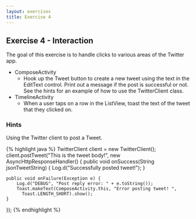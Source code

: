 ```yaml
---
layout: exercises
title: Exercise 4
---
```


## Exercise 4 - Interaction

The goal of this exercise is to handle clicks to various areas of the Twitter app.

- ComposeActivity
   - Hook up the Tweet button to create a new tweet using the text in the EditText control. Print out a message if the post is successful or not. See the hints for an example of how to use the TwitterClient class.
- TimelineActivity
   - When a user taps on a row in the ListView, toast the text of the tweet that they clicked on.

### Hints

Using the Twitter client to post a Tweet.

{% highlight java %}
TwitterClient client = new TwitterClient();
client.postTweet("This is the tweet body!", new AsyncHttpResponseHandler() {
    public void onSuccess(String jsonTweetString) {
        Log.d("Successfully posted tweet!");
    }

    public void onFailure(Exception e) {
        Log.d("DEBUG", "Post reply error: " + e.toString());
        Toast.makeText(ComposeActivity.this, "Error posting tweet! ", 
          Toast.LENGTH_SHORT).show();
    }
});
{% endhighlight %}